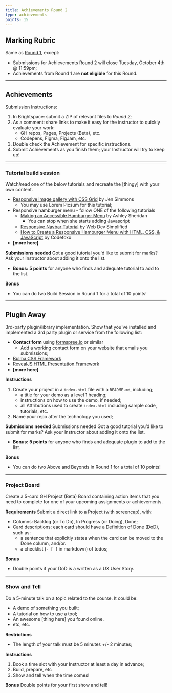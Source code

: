 ```yaml
---
title: Achievements Round 2
type: achievements
points: 15
---
```


## Marking Rubric
Same as [Round 1](achievements-1), except:
- Submissions for Achievements Round 2 will close Tuesday, October 4th @ 11:59pm;
- Achievements from Round 1 are **not eligible** for this Round.

---

## Achievements
Submission Instructions:
1. In Brightspace: submit a ZIP of relevant files to _Round 2_; 
2. As a comment: share links to make it easy for the instructor to quickly evaluate your work:
    - GH repos, Pages, Projects (Beta), etc.
    - Codepens, Figma, FigJam, etc.
3. Double check the Achievement for specific instructions.
4. Submit Achievements as you finish them; your Instructor will try to keep up!

---

### Tutorial build session
Watch/read one of the below tutorials and recreate the [thingy] with your own content.
- [Responsive image gallery with CSS Grid](https://www.youtube.com/watch?v=tFKrK4eAiUQ) by Jen Simmons
    - You may use Lorem Picsum for this tutorial;
- Responsive hamburger menu - follow ONE of the following tutorials
    - [Making an Accessible Hamburger Menu](http://www.ashleysheridan.co.uk/blog/Making+an+Accessible+Hamburger+Menu) by Ashley Sheridan
        - You can stop when she starts adding Javascript
    - [Responsive Navbar Tutorial](https://www.youtube.com/watch?v=At4B7A4GOPg) by Web Dev Simplified
    - [How to Create a Responsive Hamburger Menu with HTML, CSS, & JavaScript](https://www.youtube.com/watch?v=flItyHiDm7E) by Codefoxx
- **[more here]**

**Submissions needed**
Got a good tutorial you'd like to submit for marks? Ask your Instructor about adding it onto the list.
- **Bonus: 5 points** for anyone who finds and adequate tutorial to add to the list.

**Bonus**
- You can do two Build Session in Round 1 for a total of 10 points!

---

## Plugin Away
3rd-party plugin/library implementation. Show that you've installed and implemented a 3rd party plugin or service from the following list:
- **Contact form** using [formspree.io](https://formspree.io/) or similar
    - Add a working contact form on your website that emails you submissions;
- [Bulma CSS Framework](https://bulma.io/documentation/overview/start/)
- [RevealJS HTML Presentation Framework](https://revealjs.com/)
- **[more here]**

**Instructions**
1. Create your project in a `index.html` file with a `README.md`, including;
    - a title for your demo as a level 1 heading;
    - instructions on how to use the demo, if needed;
    - all Attributions used to create `index.html` including sample code, tutorials, etc.
3. Name your repo after the technology you used;

**Submissions needed**
Submissions needed Got a good tutorial you’d like to submit for marks? Ask your Instructor about adding it onto the list.
- **Bonus: 5 points** for anyone who finds and adequate plugin to add to the list.

**Bonus**
- You can do two Above and Beyonds in Round 1 for a total of 10 points!

---

### Project Board
Create a 5-card GH Project (Beta) Board containing action items that you need to complete for one of your upcoming assignments or achievements.

**Requirements**
Submit a direct link to a Project (with screencap), with:
- Columns: Backlog (or To Do), In Progress (or Doing), Done;
- Card descriptions: each card should have a Definition of Done (DoD), such as:
    - a sentence that explicitly states when the card can be moved to the Done column, and/or.
    - a checklist (`- [ ]` in markdown) of todos;

**Bonus**
- Double points if your DoD is a written as a UX User Story.

---

### Show and Tell
Do a 5-minute talk on a topic related to the course. It could be:
- A demo of something you built;
- A tutorial on how to use a tool;
- An awesome [thing here] you found online.
- etc, etc.

**Restrictions**
- The length of your talk must be 5 minutes +/- 2 minutes;

**Instructions**
1. Book a time slot with your Instructor at least a day in advance;
2. Build, prepare, etc
3. Show and tell when the time comes!

**Bonus**
Double points for your first show and tell!
